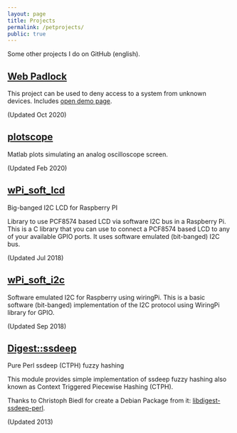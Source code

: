 ```yaml
---
layout: page
title: Projects
permalink: /petprojects/
public: true
---
```


Some other projects I do on GitHub (english).

## [Web Padlock](https://electronicayciencia.github.io/webpadlock/)

This project can be used to deny access to a system from unknown devices. Includes [open demo page](https://webpadlock.herokuapp.com/).

(Updated Oct 2020)


## [plotscope](https://github.com/electronicayciencia/plotscope)

Matlab plots simulating an analog oscilloscope screen.

(Updated Feb 2020)

## [wPi_soft_lcd](https://electronicayciencia.github.io/wPi_soft_lcd/)

Big-banged I2C LCD for Raspberry PI

Library to use PCF8574 based LCD via software I2C bus in a Raspberry Pi. This is a C library that you can use to connect a PCF8574 based LCD to any of your available GPIO ports. It uses software emulated (bit-banged) I2C bus.

(Updated Jul 2018)

## [wPi_soft_i2c](https://electronicayciencia.github.io/wPi_soft_i2c/)

Software emulated I2C for Raspberry using wiringPi.
This is a basic software (bit-banged) implementation of the I2C protocol using WiringPi library for GPIO.

(Updated Sep 2018)

## [Digest::ssdeep](https://metacpan.org/pod/Digest::ssdeep)

Pure Perl ssdeep (CTPH) fuzzy hashing

This module provides simple implementation of ssdeep fuzzy hashing also known as Context Triggered Piecewise Hashing (CTPH).

Thanks to Christoph Biedl for create a Debian Package from it: [libdigest-ssdeep-perl](https://packages.debian.org/buster/libdigest-ssdeep-perl).

(Updated 2013)


